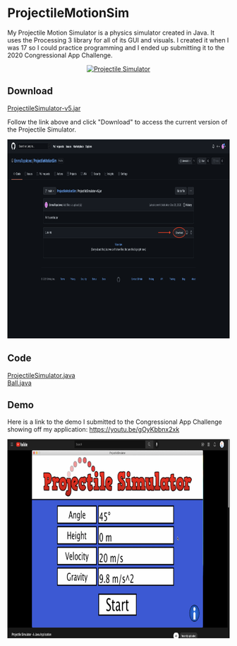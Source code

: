 # ProjectileMotionSim
My Projectile Motion Simulator is a physics simulator created in Java. It uses the Processing 3 library for all of its GUI and visuals. I created it when I was 17 so I could practice programming and I ended up submitting it to the 2020 Congressional App Challenge.

<p align="center">
  <a href="https://github.com/EmmaTopolovec/ProjectileMotionSim/blob/main/ProjectileSimulator-v5.jar">
    <img src="Images/Main Screen.png" alt="Projectile Simulator" width="600" height="375">
  </a>
</p>


## Download

<a href="https://github.com/EmmaTopolovec/ProjectileMotionSim/blob/main/ProjectileSimulator-v5.jar">ProjectileSimulator-v5.jar</a>

Follow the link above and click "Download" to access the current version of the Projectile Simulator.

<p align="center">
  <a href="https://github.com/EmmaTopolovec/ProjectileMotionSim/blob/main/ProjectileSimulator-v5.jar">
    <img src="Images/Download Jar.png" alt="Image Unavailable" width="600" height="450">
  </a>
</p>


## Code

<a href="https://github.com/EmmaTopolovec/ProjectileMotionSim/blob/main/ProjectileMotionSim/src/ProjectileSimulator.java">ProjectileSimulator.java</a>
</br>
<a href="https://github.com/EmmaTopolovec/ProjectileMotionSim/blob/main/ProjectileMotionSim/src/Ball.java">Ball.java</a>


## Demo

Here is a link to the demo I submitted to the Congressional App Challenge showing off my application:
https://youtu.be/gOyKbbnx2xk

<p align="center">
  <a href="https://youtu.be/gOyKbbnx2xk">
    <img src="Images/YouTube Screen.png" alt="Projectile Simulator" width="600" height="450">
  </a>
</p>
